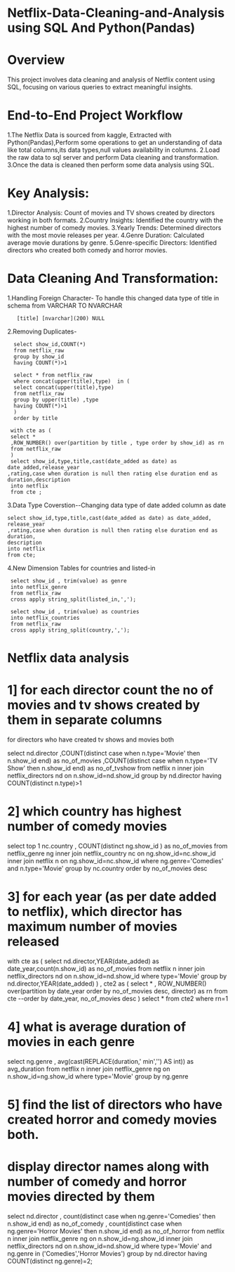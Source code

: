 # Netflix-Data-Cleaning-and-Analysis using SQL And Python(Pandas)

# Overview
  This project involves data cleaning and analysis of Netflix content using SQL, focusing on various queries to extract meaningful insights.
  
# End-to-End Project Workflow
  1.The Netflix Data is sourced from kaggle, Extracted with Python(Pandas),Perform some operations to get an understanding of data like total columns,its data types,null values availability in columns. 
  2.Load the raw data to sql server and perform Data cleaning and transformation.
  3.Once the data is cleaned then perform some data analysis using SQL.

# Key Analysis:
  1.Director Analysis: Count of movies and TV shows created by directors working in both formats.
  2.Country Insights: Identified the country with the highest number of comedy movies.
  3.Yearly Trends: Determined directors with the most movie releases per year.
  4.Genre Duration: Calculated average movie durations by genre.
  5.Genre-specific Directors: Identified directors who created both comedy and horror movies.
  
# Data Cleaning And Transformation:
1.Handling Foreign Character- To handle this changed data type of title in schema from VARCHAR TO NVARCHAR
      
       [title] [nvarchar](200) NULL

2.Removing Duplicates-

```
  select show_id,COUNT(*) 
  from netflix_raw
  group by show_id 
  having COUNT(*)>1

  select * from netflix_raw
  where concat(upper(title),type)  in (
  select concat(upper(title),type) 
  from netflix_raw
  group by upper(title) ,type
  having COUNT(*)>1
  )
  order by title

 with cte as (
 select * 
 ,ROW_NUMBER() over(partition by title , type order by show_id) as rn
 from netflix_raw
 )
 select show_id,type,title,cast(date_added as date) as date_added,release_year
,rating,case when duration is null then rating else duration end as duration,description
 into netflix
 from cte ;
```  

3.Data Type Coverstion--Changing data type of date added column as date
  
```
select show_id,type,title,cast(date_added as date) as date_added,
release_year
,rating,case when duration is null then rating else duration end as duration,
description
into netflix
from cte;
```

4.New Dimension Tables for countries and listed-in

 ```
  select show_id , trim(value) as genre
  into netflix_genre
  from netflix_raw
  cross apply string_split(listed_in,',');
```
```
 select show_id , trim(value) as countries
 into netflix_countries
 from netflix_raw
 cross apply string_split(country,',');
```



# Netflix data analysis

# 1] for each director count the no of movies and tv shows created by them in separate columns 
for directors who have created tv shows and movies both

 select nd.director 
,COUNT(distinct case when n.type='Movie' then n.show_id end) as no_of_movies
,COUNT(distinct case when n.type='TV Show' then n.show_id end) as no_of_tvshow
from netflix n
inner join netflix_directors nd on n.show_id=nd.show_id
group by nd.director
having COUNT(distinct n.type)>1


# 2] which country has highest number of comedy movies 
select  top 1 nc.country , COUNT(distinct ng.show_id ) as no_of_movies
from netflix_genre ng
inner join netflix_country nc on ng.show_id=nc.show_id
inner join netflix n on ng.show_id=nc.show_id
where ng.genre='Comedies' and n.type='Movie'
group by  nc.country
order by no_of_movies desc


# 3] for each year (as per date added to netflix), which director has maximum number of movies released
with cte as (
select nd.director,YEAR(date_added) as date_year,count(n.show_id) as no_of_movies
from netflix n
inner join netflix_directors nd on n.show_id=nd.show_id
where type='Movie'
group by nd.director,YEAR(date_added)
)
, cte2 as (
select *
, ROW_NUMBER() over(partition by date_year order by no_of_movies desc, director) as rn
from cte
--order by date_year, no_of_movies desc
)
select * from cte2 where rn=1



# 4] what is average duration of movies in each genre
select ng.genre , avg(cast(REPLACE(duration,' min','') AS int)) as avg_duration
from netflix n
inner join netflix_genre ng on n.show_id=ng.show_id
where type='Movie'
group by ng.genre

# 5]  find the list of directors who have created horror and comedy movies both.
   #   display director names along with number of comedy and horror movies directed by them 
  select nd.director
, count(distinct case when ng.genre='Comedies' then n.show_id end) as no_of_comedy 
, count(distinct case when ng.genre='Horror Movies' then n.show_id end) as no_of_horror
from netflix n
inner join netflix_genre ng on n.show_id=ng.show_id
inner join netflix_directors nd on n.show_id=nd.show_id
where type='Movie' and ng.genre in ('Comedies','Horror Movies')
group by nd.director
having COUNT(distinct ng.genre)=2;
